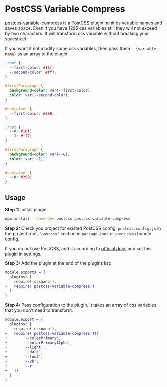 # PostCSS Variable Compress

[postcss-variable-compress] is a [PostCSS] plugin minifies variable names and saves space. Even if you have 1295 css variables still they will not exceed by two characters. It will transform css variable without breaking your stylesheet.

If you want it not modify some css variables, then pass them `--{variable-name}` as an array to the plugin.

[postcss]: https://github.com/postcss/postcss
[postcss-variable-compress]: https://github.com/navanshu/postcss-variable-compress

```css
:root {
  --first-color: #16f;
  --second-color: #ff7;
}

#firstParagraph {
  background-color: var(--first-color);
  color: var(--second-color);
}

#container {
  --first-color: #290;
}
```

```css
:root {
  --0: #16f;
  --1: #ff7;
}

#firstParagraph {
  background-color: var(--0);
  color: var(--1);
}

#container {
  --0: #290;
}
```

## Usage

**Step 1:** Install plugin:

```sh
npm install --save-dev postcss postcss-variable-compress
```

**Step 2:** Check you project for existed PostCSS config: `postcss.config.js`
in the project root, `"postcss"` section in `package.json`
or `postcss` in bundle config.

If you do not use PostCSS, add it according to [official docs]
and set this plugin in settings.

**Step 3:** Add the plugin at the end of the plugins list:

```diff
module.exports = {
  plugins: [
    require('cssnano'),
+   require('postcss-variable-compress')
  ]
}
```

**Step 4:** Pass configuration to the plugin. It takes an array of css variables that you don't need to transform.

```diff
module.export = {
  plugins: [
    require('cssnano'),
+   require('postcss-variable-compress')([
+       '--colorPrimary',
+       '--colorPrimaryAlpha',
+       '--light',
+       '--dark',
+       '--font',
+       '--vh',
+       '--r'
+   ])
  ]
}
```

[official docs]: https://github.com/postcss/postcss#usage
